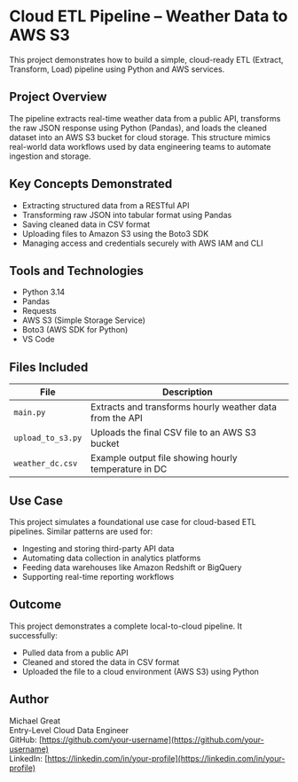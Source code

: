 # Cloud ETL Pipeline – Weather Data to AWS S3

This project demonstrates how to build a simple, cloud-ready ETL (Extract, Transform, Load) pipeline using Python and AWS services.

## Project Overview

The pipeline extracts real-time weather data from a public API, transforms the raw JSON response using Python (Pandas), and loads the cleaned dataset into an AWS S3 bucket for cloud storage. This structure mimics real-world data workflows used by data engineering teams to automate ingestion and storage.

## Key Concepts Demonstrated

- Extracting structured data from a RESTful API
- Transforming raw JSON into tabular format using Pandas
- Saving cleaned data in CSV format
- Uploading files to Amazon S3 using the Boto3 SDK
- Managing access and credentials securely with AWS IAM and CLI

## Tools and Technologies

- Python 3.14
- Pandas
- Requests
- AWS S3 (Simple Storage Service)
- Boto3 (AWS SDK for Python)
- VS Code

## Files Included

| File               | Description                                                |
|--------------------|------------------------------------------------------------|
| `main.py`          | Extracts and transforms hourly weather data from the API   |
| `upload_to_s3.py`  | Uploads the final CSV file to an AWS S3 bucket             |
| `weather_dc.csv`   | Example output file showing hourly temperature in DC       |

## Use Case

This project simulates a foundational use case for cloud-based ETL pipelines. Similar patterns are used for:

- Ingesting and storing third-party API data
- Automating data collection in analytics platforms
- Feeding data warehouses like Amazon Redshift or BigQuery
- Supporting real-time reporting workflows

## Outcome

This project demonstrates a complete local-to-cloud pipeline. It successfully:

- Pulled data from a public API
- Cleaned and stored the data in CSV format
- Uploaded the file to a cloud environment (AWS S3) using Python

## Author

Michael Great  
Entry-Level Cloud Data Engineer  
GitHub: [https://github.com/your-username](https://github.com/your-username)  
LinkedIn: [https://linkedin.com/in/your-profile](https://linkedin.com/in/your-profile)
